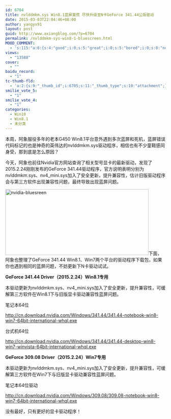 ```yaml
---
id: 6704
title: nvlddmkm.sys Win8.1蓝屏莫慌 尽快升级至N卡GeForce 341.44公版驱动
date: 2015-03-03T22:04:46+08:00
author: yangyx91
layout: post
guid: http://www.axiangblog.com/?p=6704
permalink: /nvlddmkm-sys-win8-1-bluescreen.html
MOOD_COMMENT:
  - 's:115:"a:6:{s:4:"good";i:0;s:5:"great";i:0;s:5:"bored";i:0;s:8:"nonsense";i:0;s:13:"notunderstand";i:0;s:7:"passing";i:0;}";'
views:
  - "13588"
cover:
  - ""
baidu_record:
  - "1"
tc-thumb-fld:
  - 'a:2:{s:9:"_thumb_id";i:6705;s:11:"_thumb_type";s:10:"attachment";}'
smilie_vote_5:
  - "1"
smilie_vote_4:
  - "1"
categories:
  - Win10
  - Win8.1
  - 未分类
---
```

本周，阿象服役多年的老本G450 Win8.1平台意外遇到多次蓝屏和死机，蓝屏错误代码标记的也是神奇的英伟达的nvlddmkm.sys驱动程序，相信也有不少童鞋感同身受，那到底是怎么原因？

今天，阿象也前往Nvidia官方网站查询了相关型号显卡的最新驱动，发现了2015.2.24刚刚发布的GeForce 341.44驱动程序，官方说明表明分别为nvlddmkm.sys、nv4_mini.sys加入了安全更新，提升兼容性，估计旧版驱动程序会与第三方软件出现兼容性问题，最终导致出现蓝屏问题。

<a href="http://www.axiangblog.com/wp-content/uploads/2015/03/nvidia-bluesreen.jpg" target="_blank"  rel="nofollow" ><img loading="lazy" class="aligncenter size-full wp-image-6705" src="http://www.axiangblog.com/wp-content/uploads/2015/03/nvidia-bluesreen.jpg" alt="nvidia-bluesreen" width="450" height="207" /></a>下面，阿象也整理了GeForce 341.44 Win8.1、Win7两个平台的驱动程序下载包，如果你也遇到相同的蓝屏问题，不妨更新下N卡驱动试试。

**GeForce 341.44 Driver（2015.2.24）Win8.1专用**

本驱动更新为nvlddmkm.sys、nv4_mini.sys加入了安全更新，提升兼容性，可缓解第三方软件在Win8.1下与旧版显卡驱动兼容性蓝屏问题。

笔记本64位

http://cn.download.nvidia.com/Windows/341.44/341.44-notebook-win8-win7-64bit-international-whql.exe

台式机64位

http://cn.download.nvidia.com/Windows/341.44/341.44-desktop-win8-win7-winvista-64bit-international-whql.exe

**GeForce 309.08 Driver（2015.2.24）Win7专用**

本驱动更新为nvlddmkm.sys、nv4_mini.sys加入了安全更新，提升兼容性，可缓解第三方软件在Win7下与旧版显卡驱动兼容性蓝屏问题。

笔记本64位驱动

http://cn.download.nvidia.com/Windows/309.08/309.08-notebook-win8-win7-64bit-international-whql.exe

没有最好，只有更好的显卡驱动程序！